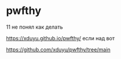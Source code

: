 # pwfthy

11 не понял как делать

https://xduyu.github.io/pwfthy/ если над вот














https://github.com/xduyu/pwfthy/tree/main
